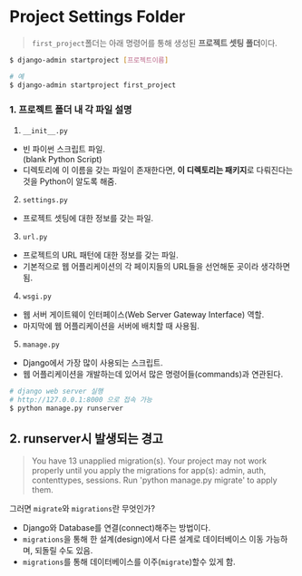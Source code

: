 # Project Settings Folder

> `first_project`폴더는 아래 명령어를 통해 생성된 **프로젝트 셋팅 폴더**이다.
```bash
$ django-admin startproject [프로젝트이름]

# 예
$ django-admin startproject first_project
```

### 1. 프로젝트 폴더 내 각 파일 설명
1. `__init__.py`

* 빈 파이썬 스크립트 파일. <br/>
(blank Python Script)
* 디렉토리에 이 이름을 갖는 파일이 존재한다면, **이 디렉토리는 패키지**로 다뤄진다는 것을 Python이 알도록 해줌. <br/>

2. `settings.py`

* 프로젝트 셋팅에 대한 정보를 갖는 파일.

3. `url.py`

* 프로젝트의 URL 패턴에 대한 정보를 갖는 파일.
* 기본적으로 웹 어플리케이션의 각 페이지들의 URL들을 선언해둔 곳이라 생각하면 됨.

4. `wsgi.py`

* 웹 서버 게이트웨이 인터페이스(Web Server Gateway Interface) 역할.
* 마지막에 웹 어플리케이션을 서버에 배치할 때 사용됨.

5. `manage.py`

* Django에서 가장 많이 사용되는 스크립트.
* 웹 어플리케이션을 개발하는데 있어서 많은 명령어들(commands)과 연관된다.

```bash
# django web server 실행
# http://127.0.0.1:8000 으로 접속 가능
$ python manage.py runserver
```

## 2. runserver시 발생되는 경고

> You have 13 unapplied migration(s). Your project may not work properly until you apply the migrations for app(s): admin, auth, contenttypes, sessions.
Run 'python manage.py migrate' to apply them.

그러면 `migrate`와 `migrations`란 무엇인가?<br/>
- Django와 Database를 연결(connect)해주는 방법이다.
- `migrations`을 통해 한 설계(design)에서 다른 설계로 데이터베이스 이동 가능하며, 되돌릴 수도 있음.
- `migrations`를 통해 데이터베이스를 이주(`migrate`)할수 있게 함.
